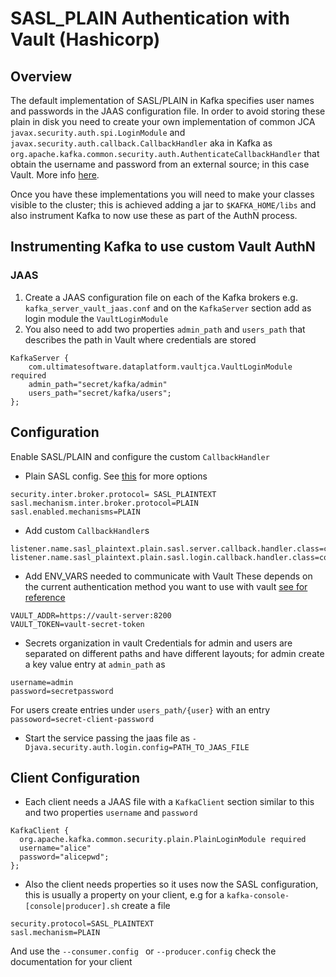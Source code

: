 # SASL_PLAIN Authentication with Vault (Hashicorp)

## Overview
The default implementation of SASL/PLAIN in Kafka specifies user names and passwords in the JAAS configuration file. 
In order to avoid storing these plain in disk you need to create your own implementation of common JCA `javax.security.auth.spi.LoginModule` and `javax.security.auth.callback.CallbackHandler` aka in Kafka as `org.apache.kafka.common.security.auth.AuthenticateCallbackHandler` that obtain
the username and password from an external source; in this case Vault. More info [here](https://docs.confluent.io/current/kafka/authentication_sasl/authentication_sasl_plain.html#sasl-plain-overview).

Once you have these implementations you will need to make your classes visible to the cluster; this is achieved adding a jar to `$KAFKA_HOME/libs` and
also instrument Kafka to now use these as part of the AuthN process.

## Instrumenting Kafka to use custom Vault AuthN

### JAAS
1. Create a JAAS configuration file on each of the Kafka brokers e.g. `kafka_server_vault_jaas.conf` and on the `KafkaServer` section add as
login module the `VaultLoginModule`
2. You also need to add two properties `admin_path` and `users_path` that describes the path in Vault where credentials are stored

```
KafkaServer {
    com.ultimatesoftware.dataplatform.vaultjca.VaultLoginModule required
    admin_path="secret/kafka/admin"
    users_path="secret/kafka/users";
};
```

## Configuration
Enable SASL/PLAIN and configure the custom `CallbackHandler`
- Plain SASL config. See [this](https://docs.confluent.io/current/kafka/authentication_sasl/authentication_sasl_plain.html#configuration) for more options
```
security.inter.broker.protocol= SASL_PLAINTEXT
sasl.mechanism.inter.broker.protocol=PLAIN
sasl.enabled.mechanisms=PLAIN
```
- Add custom `CallbackHandler`s
```
listener.name.sasl_plaintext.plain.sasl.server.callback.handler.class=com.ultimatesoftware.dataplatform.vaultjca.VaultAuthenticationLoginCallbackHandler
listener.name.sasl_plaintext.plain.sasl.login.callback.handler.class=com.ultimatesoftware.dataplatform.vaultjca.VaultAuthenticationLoginCallbackHandler
```
- Add ENV_VARS needed to communicate with Vault
These depends on the current authentication method you want to use with vault [see for reference](https://bettercloud.github.io/vault-java-driver/)
```
VAULT_ADDR=https://vault-server:8200
VAULT_TOKEN=vault-secret-token
``` 
- Secrets organization in vault
Credentials for admin and users are separated on different paths and have different layouts; for
admin create a key value entry at `admin_path` as
```
username=admin
password=secretpassword
```

For users create entries under `users_path/{user}` with an entry `passoword=secret-client-password`

- Start the service passing the jaas file as `-Djava.security.auth.login.config=PATH_TO_JAAS_FILE`

## Client Configuration
- Each client needs a JAAS file with a `KafkaClient` section similar to this and two properties `username` and `password`
```
KafkaClient {
  org.apache.kafka.common.security.plain.PlainLoginModule required
  username="alice"
  password="alicepwd";
};
``` 
- Also the client needs properties so it uses now the SASL configuration, this is usually a property on your client, e.g  for a `kafka-console-[console|producer].sh` create a file
```
security.protocol=SASL_PLAINTEXT
sasl.mechanism=PLAIN
```
And use the `--consumer.config ` or `--producer.config` check the documentation for your client



